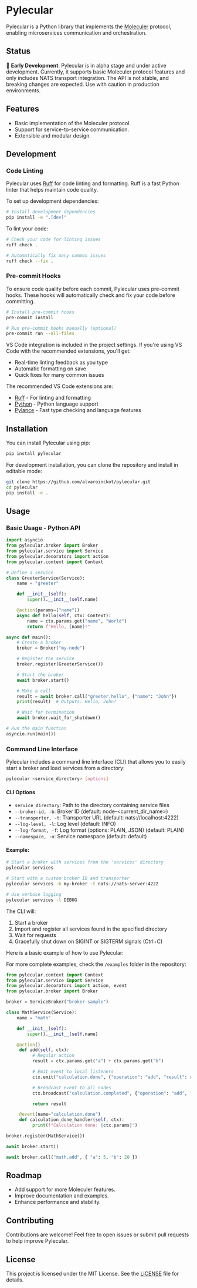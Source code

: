 # Pylecular

Pylecular is a Python library that implements the [Moleculer](https://moleculer.services/) protocol, enabling microservices communication and orchestration.

## Status

🚧 **Early Development**: Pylecular is in alpha stage and under active development. Currently, it supports basic Moleculer protocol features and only includes NATS transport integration. The API is not stable, and breaking changes are expected. Use with caution in production environments.

## Features

- Basic implementation of the Moleculer protocol.
- Support for service-to-service communication.
- Extensible and modular design.

## Development

### Code Linting

Pylecular uses [Ruff](https://github.com/astral-sh/ruff) for code linting and formatting. Ruff is a fast Python linter that helps maintain code quality.

To set up development dependencies:

```bash
# Install development dependencies
pip install -e ".[dev]"
```

To lint your code:

```bash
# Check your code for linting issues
ruff check .

# Automatically fix many common issues
ruff check --fix .
```

### Pre-commit Hooks

To ensure code quality before each commit, Pylecular uses pre-commit hooks. These hooks will automatically check and fix your code before committing.

```bash
# Install pre-commit hooks
pre-commit install

# Run pre-commit hooks manually (optional)
pre-commit run --all-files
```

VS Code integration is included in the project settings. If you're using VS Code with the recommended extensions, you'll get:
- Real-time linting feedback as you type
- Automatic formatting on save
- Quick fixes for many common issues

The recommended VS Code extensions are:
- [Ruff](https://marketplace.visualstudio.com/items?itemName=charliermarsh.ruff) - For linting and formatting
- [Python](https://marketplace.visualstudio.com/items?itemName=ms-python.python) - Python language support
- [Pylance](https://marketplace.visualstudio.com/items?itemName=ms-python.vscode-pylance) - Fast type checking and language features

## Installation

You can install Pylecular using pip:

```bash
pip install pylecular
```

For development installation, you can clone the repository and install in editable mode:

```bash
git clone https://github.com/alvaroinckot/pylecular.git
cd pylecular
pip install -e .
```

## Usage

### Basic Usage - Python API

```python
import asyncio
from pylecular.broker import Broker
from pylecular.service import Service
from pylecular.decorators import action
from pylecular.context import Context

# Define a service
class GreeterService(Service):
    name = "greeter"

    def __init__(self):
        super().__init__(self.name)

    @action(params=["name"])
    async def hello(self, ctx: Context):
        name = ctx.params.get("name", "World")
        return f"Hello, {name}!"

async def main():
    # Create a broker
    broker = Broker("my-node")

    # Register the service
    broker.register(GreeterService())

    # Start the broker
    await broker.start()

    # Make a call
    result = await broker.call("greeter.hello", {"name": "John"})
    print(result)  # Outputs: Hello, John!

    # Wait for termination
    await broker.wait_for_shutdown()

# Run the main function
asyncio.run(main())
```

### Command Line Interface

Pylecular includes a command line interface (CLI) that allows you to easily start a broker and load services from a directory:

```bash
pylecular <service_directory> [options]
```

#### CLI Options

- `service_directory`: Path to the directory containing service files
- `--broker-id, -b`: Broker ID (default: node-<current_dir_name>)
- `--transporter, -t`: Transporter URL (default: nats://localhost:4222)
- `--log-level, -l`: Log level (default: INFO)
- `--log-format, -f`: Log format (options: PLAIN, JSON) (default: PLAIN)
- `--namespace, -n`: Service namespace (default: default)

#### Example:

```bash
# Start a broker with services from the 'services' directory
pylecular services

# Start with a custom broker ID and transporter
pylecular services -b my-broker -t nats://nats-server:4222

# Use verbose logging
pylecular services -l DEBUG
```

The CLI will:
1. Start a broker
2. Import and register all services found in the specified directory
3. Wait for requests
4. Gracefully shut down on SIGINT or SIGTERM signals (Ctrl+C)

Here is a basic example of how to use Pylecular:

For more complete examples, check the `/examples` folder in the repository:


```python
from pylecular.context import Context
from pylecular.service import Service
from pylecular.decorators import action, event
from pylecular.broker import Broker

broker = ServiceBroker("broker-sample")

class MathService(Service):
    name = "math"

    def __init__(self):
        super().__init__(self.name)

    @action()
     def add(self, ctx):
          # Regular action
          result = ctx.params.get("a") + ctx.params.get("b")

          # Emit event to local listeners
          ctx.emit("calculation.done", {"operation": "add", "result": result})

          # Broadcast event to all nodes
          ctx.broadcast("calculation.completed", {"operation": "add", "result": result})

          return result

     @event(name="calculation.done")
     def calculation_done_handler(self, ctx):
          print(f"Calculation done: {ctx.params}")

broker.register(MathService())

await broker.start()

await broker.call("math.add", { "a": 5, "b": 20 })

```

## Roadmap

- Add support for more Moleculer features.
- Improve documentation and examples.
- Enhance performance and stability.

## Contributing

Contributions are welcome! Feel free to open issues or submit pull requests to help improve Pylecular.

## License

This project is licensed under the MIT License. See the [LICENSE](LICENSE) file for details.
